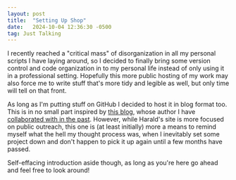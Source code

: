 ```yaml
---
layout: post
title:  "Setting Up Shop"
date:   2024-10-04 12:36:30 -0500
tag: Just Talking
---
```


I recently reached a "critical mass" of disorganization in all my personal scripts I have laying around, so I decided to finally bring some version control and code organization in to my personal life instead of only using it in a professional setting. Hopefully this more public hosting of my work may also force me to write stuff that's more tidy and legible as well, but only time will tell on that front.

As long as I'm putting stuff on GitHub I decided to host it in blog format too. This is in no small part inspired by [this blog](https://haraldkliems.netlify.app), whose author I have [collaborated with in the past](https://haraldkliems.netlify.app/posts/pedestrian-fatalities-soar-just-after-sunset). However, while Harald's site is more focused on public outreach, this one is (at least initially) more a means to remind myself what the hell my thought process was, when I inevitably set some project down and don't happen to pick it up again until a few months have passed.

Self-effacing introduction aside though, as long as you're here go ahead and feel free to look around!